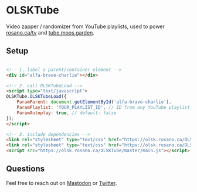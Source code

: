 # OLSKTube

Video zapper / randomizer from YouTube playlists, used to power [rosano.ca/tv](https://rosano.ca/tv) and [tube.moos.garden](https://tube.moos.garden).

## Setup

```html

<!-- 1. label a parent/container element -->
<div id="alfa-bravo-charlie"></div>

<!-- 2. call OLSKTubeLoad -->
<script type="text/javascript">
OLSKTube.OLSKTubeLoad({
	ParamParent: document.getElementById('alfa-bravo-charlie'),
	ParamPlaylist: 'YOUR_PLAYLIST_ID', // ID from any YouTube playlist URL starting with https://www.youtube.com/playlist?list=…
	ParamAutoplay: true, // default: false
});
</script>

<!-- 3. include dependencies -->
<link rel="stylesheet" type="text/css" href="https://olsk.rosano.ca/OLSKDecor/master/ui-style.css">
<link rel="stylesheet" type="text/css" href="https://olsk.rosano.ca/OLSKTube/master/ui-style.css">
<script src="https://olsk.rosano.ca/OLSKTube/master/main.js"></script>

```

## Questions

Feel free to reach out on [Mastodon](https://mastodon.online/@rosano) or [Twitter](https://twitter.com/rosano).
